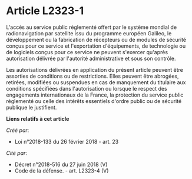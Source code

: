 # Article L2323-1

L'accès au service public réglementé offert par le système mondial de radionavigation par satellite issu du programme
européen Galileo, le développement ou la fabrication de récepteurs ou de modules de sécurité conçus pour ce service et
l'exportation d'équipements, de technologie ou de logiciels conçus pour ce service ne peuvent s'exercer qu'après autorisation
délivrée par l'autorité administrative et sous son contrôle.

Les autorisations délivrées en application du présent article peuvent être assorties de conditions ou de restrictions. Elles
peuvent être abrogées, retirées, modifiées ou suspendues en cas de manquement du titulaire aux conditions spécifiées dans
l'autorisation ou lorsque le respect des engagements internationaux de la France, la protection du service public réglementé
ou celle des intérêts essentiels d'ordre public ou de sécurité publique le justifient.

**Liens relatifs à cet article**

_Créé par_:

  - Loi n°2018-133 du 26 février 2018 - art. 23

_Cité par_:

  - Décret n°2018-516 du 27 juin 2018 (V)
  - Code de la défense. - art. L2323-4 (V)
